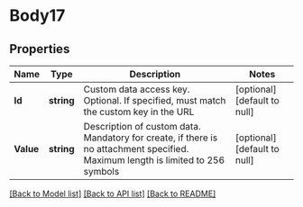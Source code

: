 # Body17

## Properties
Name | Type | Description | Notes
------------ | ------------- | ------------- | -------------
**Id** | **string** | Custom data access key. Optional. If specified, must match the custom key in the URL | [optional] [default to null]
**Value** | **string** | Description of custom data. Mandatory for create, if there is no attachment specified. Maximum length is limited to 256 symbols | [optional] [default to null]

[[Back to Model list]](../README.md#documentation-for-models) [[Back to API list]](../README.md#documentation-for-api-endpoints) [[Back to README]](../README.md)


